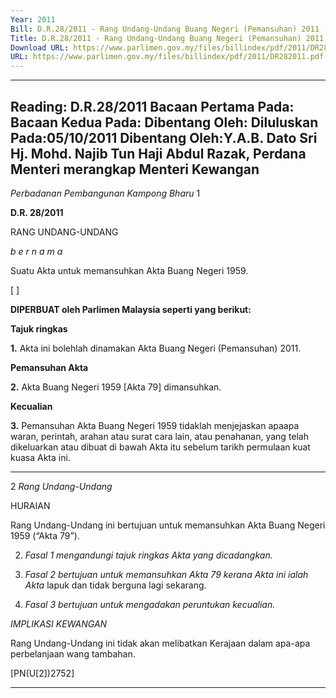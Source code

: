 ```yaml
---
Year: 2011
Bill: D.R.28/2011 - Rang Undang-Undang Buang Negeri (Pemansuhan) 2011 (Lulus)
Title: D.R.28/2011 - Rang Undang-Undang Buang Negeri (Pemansuhan) 2011 (Lulus)
Download URL: https://www.parlimen.gov.my/files/billindex/pdf/2011/DR282011.pdf
URL: https://www.parlimen.gov.my/files/billindex/pdf/2011/DR282011.pdf
---
```

---
Reading:
D.R.28/2011
Bacaan Pertama Pada:
Bacaan Kedua Pada:
Dibentang Oleh:
Diluluskan Pada:05/10/2011
Dibentang Oleh:Y.A.B. Dato Sri Hj. Mohd. Najib Tun Haji Abdul Razak, Perdana Menteri merangkap Menteri Kewangan
---

_Perbadanan Pembangunan Kampong Bharu_ 1

**D.R. 28/2011**

RANG UNDANG-UNDANG

_b e r n a m a_

Suatu Akta untuk memansuhkan Akta Buang Negeri 1959.

[ ]

**DIPERBUAT oleh Parlimen Malaysia seperti yang berikut:**

**Tajuk ringkas**

**1.** Akta ini bolehlah dinamakan Akta Buang Negeri
(Pemansuhan) 2011.

**Pemansuhan Akta**

**2.** Akta Buang Negeri 1959 [Akta 79] dimansuhkan.

**Kecualian**

**3.** Pemansuhan Akta Buang Negeri 1959 tidaklah menjejaskan apaapa waran, perintah, arahan atau surat cara lain, atau penahanan,
yang telah dikeluarkan atau dibuat di bawah Akta itu sebelum
tarikh permulaan kuat kuasa Akta ini.


-----

2 _Rang Undang-Undang_

HURAIAN

Rang Undang-Undang ini bertujuan untuk memansuhkan Akta Buang Negeri
1959 (“Akta 79”).

2. _Fasal 1 mengandungi tajuk ringkas Akta yang dicadangkan._

3. _Fasal 2 bertujuan untuk memansuhkan Akta 79 kerana Akta ini ialah Akta_
lapuk dan tidak berguna lagi sekarang.

4. _Fasal 3 bertujuan untuk mengadakan peruntukan kecualian._

_IMPLIKASI KEWANGAN_

Rang Undang-Undang ini tidak akan melibatkan Kerajaan dalam apa-apa
perbelanjaan wang tambahan.

[PN(U[2])2752]


-----

